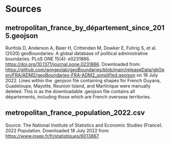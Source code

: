 # Sources

## metropolitan_france_by_département_since_2015.geojson
Runfola D, Anderson A, Baier H, Crittenden M, Dowker E, Fuhrig S, et al. (2020) 
geoBoundaries: A global database of political administrative boundaries. 
PLoS ONE 15(4): e0231866. https://doi.org/10.1371/journal.pone.0231866. 
Downloaded from: https://github.com/wmgeolab/geoBoundaries/blob/main/releaseData/gbOpen/FRA/ADM2/geoBoundaries-FRA-ADM2_simplified.geojson on 18 July 2022.
Lines within the .geojson file containing shapes for French Guyana, Guadeloupe, Mayotte, Reunion Island, and Martinique were manually deleted. This is as the downloadable .geojson file contains all départements, including those which are French overseas territories.

## metropolitan_france_population_2022.csv
Source: The National Institute of Statistics and Economic Studies (France). 2022 Population. Downloaded 18 July 2022 from https://www.insee.fr/fr/statistiques/6013867.


